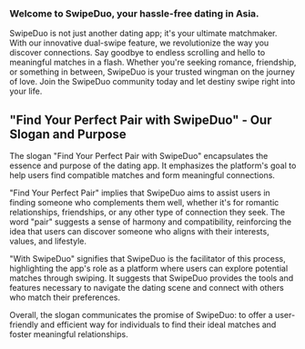 ### Welcome to **SwipeDuo**,  your hassle-free dating in Asia.

SwipeDuo is not just another dating app; it's your ultimate matchmaker. With our innovative dual-swipe feature, we revolutionize the way you discover connections. Say goodbye to endless scrolling and hello to meaningful matches in a flash. Whether you're seeking romance, friendship, or something in between, SwipeDuo is your trusted wingman on the journey of love. Join the SwipeDuo community today and let destiny swipe right into your life.

## "Find Your Perfect Pair with SwipeDuo" - Our Slogan and Purpose


The slogan "Find Your Perfect Pair with SwipeDuo" encapsulates the essence and purpose of the dating app. It emphasizes the platform's goal to help users find compatible matches and form meaningful connections.

"Find Your Perfect Pair" implies that SwipeDuo aims to assist users in finding someone who complements them well, whether it's for romantic relationships, friendships, or any other type of connection they seek. The word "pair" suggests a sense of harmony and compatibility, reinforcing the idea that users can discover someone who aligns with their interests, values, and lifestyle.

"With SwipeDuo" signifies that SwipeDuo is the facilitator of this process, highlighting the app's role as a platform where users can explore potential matches through swiping. It suggests that SwipeDuo provides the tools and features necessary to navigate the dating scene and connect with others who match their preferences.

Overall, the slogan communicates the promise of SwipeDuo: to offer a user-friendly and efficient way for individuals to find their ideal matches and foster meaningful relationships.
